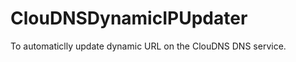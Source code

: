 ClouDNSDynamicIPUpdater
=======================

To automaticlly update dynamic URL on the ClouDNS DNS service.